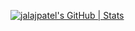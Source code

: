 [![jalajpatel's GitHub | Stats](https://stats.quine.sh/jalajpatel/github?theme=dark)](https://quine.sh?utm_source=widgets&utm_campaign=jalajpatel) 
